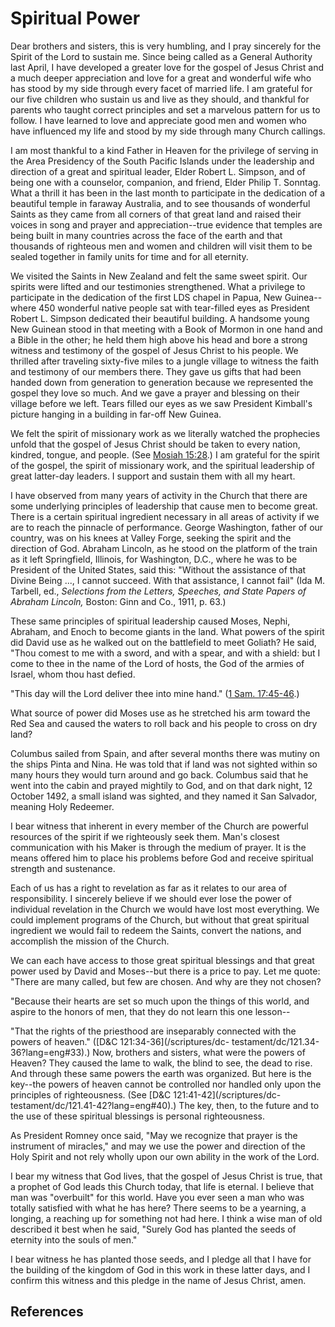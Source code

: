 # Spiritual Power

Dear brothers and sisters, this is very humbling, and I pray sincerely for the
Spirit of the Lord to sustain me. Since being called as a General Authority
last April, I have developed a greater love for the gospel of Jesus Christ and
a much deeper appreciation and love for a great and wonderful wife who has
stood by my side through every facet of married life. I am grateful for our
five children who sustain us and live as they should, and thankful for parents
who taught correct principles and set a marvelous pattern for us to follow. I
have learned to love and appreciate good men and women who have influenced my
life and stood by my side through many Church callings.

I am most thankful to a kind Father in Heaven for the privilege of serving in
the Area Presidency of the South Pacific Islands under the leadership and
direction of a great and spiritual leader, Elder Robert L. Simpson, and of
being one with a counselor, companion, and friend, Elder Philip T. Sonntag.
What a thrill it has been in the last month to participate in the dedication
of a beautiful temple in faraway Australia, and to see thousands of wonderful
Saints as they came from all corners of that great land and raised their
voices in song and prayer and appreciation--true evidence that temples are
being built in many countries across the face of the earth and that thousands
of righteous men and women and children will visit them to be sealed together
in family units for time and for all eternity.

We visited the Saints in New Zealand and felt the same sweet spirit. Our
spirits were lifted and our testimonies strengthened. What a privilege to
participate in the dedication of the first LDS chapel in Papua, New Guinea--
where 450 wonderful native people sat with tear-filled eyes as President
Robert L. Simpson dedicated their beautiful building. A handsome young New
Guinean stood in that meeting with a Book of Mormon in one hand and a Bible in
the other; he held them high above his head and bore a strong witness and
testimony of the gospel of Jesus Christ to his people. We thrilled after
traveling sixty-five miles to a jungle village to witness the faith and
testimony of our members there. They gave us gifts that had been handed down
from generation to generation because we represented the gospel they love so
much. And we gave a prayer and blessing on their village before we left. Tears
filled our eyes as we saw President Kimball's picture hanging in a building in
far-off New Guinea.

We felt the spirit of missionary work as we literally watched the prophecies
unfold that the gospel of Jesus Christ should be taken to every nation,
kindred, tongue, and people. (See [Mosiah
15:28](/scriptures/bofm/mosiah/15.28?lang=eng#27).) I am grateful for the
spirit of the gospel, the spirit of missionary work, and the spiritual
leadership of great latter-day leaders. I support and sustain them with all my
heart.

I have observed from many years of activity in the Church that there are some
underlying principles of leadership that cause men to become great. There is a
certain spiritual ingredient necessary in all areas of activity if we are to
reach the pinnacle of performance. George Washington, father of our country,
was on his knees at Valley Forge, seeking the spirit and the direction of God.
Abraham Lincoln, as he stood on the platform of the train as it left
Springfield, Illinois, for Washington, D.C., where he was to be President of
the United States, said this: "Without the assistance of that Divine Being ...,
I cannot succeed. With that assistance, I cannot fail" (Ida M. Tarbell, ed.,
_Selections from the Letters, Speeches, and State Papers of Abraham Lincoln,_
Boston: Ginn and Co., 1911, p. 63.)

These same principles of spiritual leadership caused Moses, Nephi, Abraham,
and Enoch to become giants in the land. What powers of the spirit did David
use as he walked out on the battlefield to meet Goliath? He said, "Thou comest
to me with a sword, and with a spear, and with a shield: but I come to thee in
the name of the Lord of hosts, the God of the armies of Israel, whom thou hast
defied.

"This day will the Lord deliver thee into mine hand." ([1 Sam.
17:45-46](/scriptures/ot/1-sam/17.45-46?lang=eng#44).)

What source of power did Moses use as he stretched his arm toward the Red Sea
and caused the waters to roll back and his people to cross on dry land?

Columbus sailed from Spain, and after several months there was mutiny on the
ships Pinta and Nina. He was told that if land was not sighted within so many
hours they would turn around and go back. Columbus said that he went into the
cabin and prayed mightily to God, and on that dark night, 12 October 1492, a
small island was sighted, and they named it San Salvador, meaning Holy
Redeemer.

I bear witness that inherent in every member of the Church are powerful
resources of the spirit if we righteously seek them. Man's closest
communication with his Maker is through the medium of prayer. It is the means
offered him to place his problems before God and receive spiritual strength
and sustenance.

Each of us has a right to revelation as far as it relates to our area of
responsibility. I sincerely believe if we should ever lose the power of
individual revelation in the Church we would have lost most everything. We
could implement programs of the Church, but without that great spiritual
ingredient we would fail to redeem the Saints, convert the nations, and
accomplish the mission of the Church.

We can each have access to those great spiritual blessings and that great
power used by David and Moses--but there is a price to pay. Let me quote:
"There are many called, but few are chosen. And why are they not chosen?

"Because their hearts are set so much upon the things of this world, and
aspire to the honors of men, that they do not learn this one lesson--

"That the rights of the priesthood are inseparably connected with the powers
of heaven." ([D&amp;C 121:34-36](/scriptures/dc-
testament/dc/121.34-36?lang=eng#33).) Now, brothers and sisters, what were the
powers of Heaven? They caused the lame to walk, the blind to see, the dead to
rise. And through these same powers the earth was organized. But here is the
key--the powers of heaven cannot be controlled nor handled only upon the
principles of righteousness. (See [D&amp;C 121:41-42](/scriptures/dc-
testament/dc/121.41-42?lang=eng#40).) The key, then, to the future and to the
use of these spiritual blessings is personal righteousness.

As President Romney once said, "May we recognize that prayer is the instrument
of miracles," and may we use the power and direction of the Holy Spirit and
not rely wholly upon our own ability in the work of the Lord.

I bear my witness that God lives, that the gospel of Jesus Christ is true,
that a prophet of God leads this Church today, that life is eternal. I believe
that man was "overbuilt" for this world. Have you ever seen a man who was
totally satisfied with what he has here? There seems to be a yearning, a
longing, a reaching up for something not had here. I think a wise man of old
described it best when he said, "Surely God has planted the seeds of eternity
into the souls of men."

I bear witness he has planted those seeds, and I pledge all that I have for
the building of the kingdom of God in this work in these latter days, and I
confirm this witness and this pledge in the name of Jesus Christ, amen.

## References

